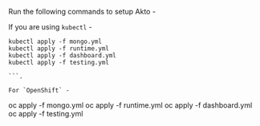 Run the following commands to setup Akto - 

If you are using `kubectl` - 


```
kubectl apply -f mongo.yml
kubectl apply -f runtime.yml
kubectl apply -f dashboard.yml
kubectl apply -f testing.yml

```.

For `OpenShift` - 

```
oc apply -f mongo.yml
oc apply -f runtime.yml
oc apply -f dashboard.yml
oc apply -f testing.yml

```
